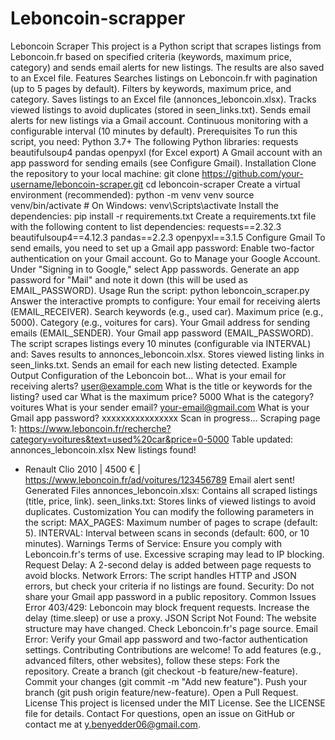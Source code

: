# Leboncoin-scrapper
Leboncoin Scraper
This project is a Python script that scrapes listings from Leboncoin.fr based on specified criteria (keywords, maximum price, category) and sends email alerts for new listings. The results are also saved to an Excel file.
Features
Searches listings on Leboncoin.fr with pagination (up to 5 pages by default).
Filters by keywords, maximum price, and category.
Saves listings to an Excel file (annonces_leboncoin.xlsx).
Tracks viewed listings to avoid duplicates (stored in seen_links.txt).
Sends email alerts for new listings via a Gmail account.
Continuous monitoring with a configurable interval (10 minutes by default).
Prerequisites
To run this script, you need:
Python 3.7+
The following Python libraries:
requests
beautifulsoup4
pandas
openpyxl (for Excel export)
A Gmail account with an app password for sending emails (see Configure Gmail).
Installation
Clone the repository to your local machine:
git clone https://github.com/your-username/leboncoin-scraper.git
cd leboncoin-scraper
Create a virtual environment (recommended):
python -m venv venv
source venv/bin/activate  # On Windows: venv\Scripts\activate
Install the dependencies:
pip install -r requirements.txt
Create a requirements.txt file with the following content to list dependencies:
requests==2.32.3
beautifulsoup4==4.12.3
pandas==2.2.3
openpyxl==3.1.5
Configure Gmail
To send emails, you need to set up a Gmail app password:
Enable two-factor authentication on your Gmail account.
Go to Manage your Google Account.
Under "Signing in to Google," select App passwords.
Generate an app password for "Mail" and note it down (this will be used as EMAIL_PASSWORD).
Usage
Run the script:
python leboncoin_scraper.py
Answer the interactive prompts to configure:
Your email for receiving alerts (EMAIL_RECEIVER).
Search keywords (e.g., used car).
Maximum price (e.g., 5000).
Category (e.g., voitures for cars).
Your Gmail address for sending emails (EMAIL_SENDER).
Your Gmail app password (EMAIL_PASSWORD).
The script scrapes listings every 10 minutes (configurable via INTERVAL) and:
Saves results to annonces_leboncoin.xlsx.
Stores viewed listing links in seen_links.txt.
Sends an email for each new listing detected.
Example Output
Configuration of the Leboncoin bot...
What is your email for receiving alerts? user@example.com
What is the title or keywords for the listing? used car
What is the maximum price? 5000
What is the category? voitures
What is your sender email? your-email@gmail.com
What is your Gmail app password? xxxxxxxxxxxxxxxx
Scan in progress...
Scraping page 1: https://www.leboncoin.fr/recherche?category=voitures&text=used%20car&price=0-5000
Table updated: annonces_leboncoin.xlsx
New listings found!
- Renault Clio 2010 | 4500 € | https://www.leboncoin.fr/ad/voitures/123456789
Email alert sent!
Generated Files
annonces_leboncoin.xlsx: Contains all scraped listings (title, price, link).
seen_links.txt: Stores links of viewed listings to avoid duplicates.
Customization
You can modify the following parameters in the script:
MAX_PAGES: Maximum number of pages to scrape (default: 5).
INTERVAL: Interval between scans in seconds (default: 600, or 10 minutes).
Warnings
Terms of Service: Ensure you comply with Leboncoin.fr's terms of use. Excessive scraping may lead to IP blocking.
Request Delay: A 2-second delay is added between page requests to avoid blocks.
Network Errors: The script handles HTTP and JSON errors, but check your criteria if no listings are found.
Security: Do not share your Gmail app password in a public repository.
Common Issues
Error 403/429: Leboncoin may block frequent requests. Increase the delay (time.sleep) or use a proxy.
JSON Script Not Found: The website structure may have changed. Check Leboncoin.fr's page source.
Email Error: Verify your Gmail app password and two-factor authentication settings.
Contributing
Contributions are welcome! To add features (e.g., advanced filters, other websites), follow these steps:
Fork the repository.
Create a branch (git checkout -b feature/new-feature).
Commit your changes (git commit -m "Add new feature").
Push your branch (git push origin feature/new-feature).
Open a Pull Request.
License
This project is licensed under the MIT License. See the LICENSE file for details.
Contact
For questions, open an issue on GitHub or contact me at y.benyedder06@gmail.com.
